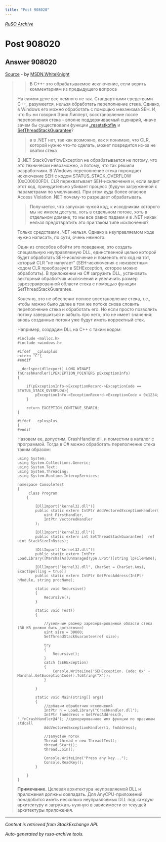 ```yaml
---
title: "Post 908020"
---
```

<p><i><a href="https://github.com/MSDN-WhiteKnight/ruso-archive/">RuSO Archive</a></i></p>
<h1>Post 908020</h1>
<h2>Answer 908020</h2>
<p><a href="https://ru.stackoverflow.com/a/908020/">Source</a> - by <a href="https://ru.stackoverflow.com/users/240512/msdn-whiteknight">MSDN.WhiteKnight</a></p>
<blockquote>
<blockquote>
  <p>В С++- это обрабатываемое исключение, если верить комментариям из предыдущего вопроса</p>
</blockquote>

<p>На самом деле все немного не так. Стандартными средствами С++, разумеется, нельзя обработать переполнение стека. Однако, в Windows его можно обработать с помощью механизма SEH. И, что бы ни говорил Эрик Липперт, восстановление после переполнения стека - вполне поддерживаемый сценарий,  иначе зачем бы существовали функции <a href="https://msdn.microsoft.com/ru-ru/library/89f73td2.aspx?f=255&amp;MSPPError=-2147217396" rel="nofollow noreferrer">_resetstkoflw</a> и <a href="https://docs.microsoft.com/en-us/windows/desktop/api/processthreadsapi/nf-processthreadsapi-setthreadstackguarantee" rel="nofollow noreferrer">SetThreadStackGuarantee</a>?</p>

<blockquote>
  <p>а в .NET нет, так как возможно, как я понимаю, что СLR, которой нужно что-то сделать, может повредится из-за не хватки стека</p>
</blockquote>

<p>В .NET StackOverflowException не обрабатывается не потому, что это технически невозможно, а потому, что так решили разработчики. В Windows переполнение стека порождает исключение SEH с кодом STATUS_STACK_OVERFLOW (0xC00000FD). CLR перехватывает SEH-исключения и, если видит этот код, принудительно убивает процесс (будучи загруженной с параметрами по умолчанию). При этом куда более опасное Access Violation .NET почему-то разрешает обрабатывать.</p>

<blockquote>
  <p>Получается, что запуская чужой код, к исходникам которого мы не имеем доступа, хоть в отдельном потоке, хоть в отдельном домене, то мы все равно падаем и в .NET никак нельзя предотвратить это при таком типе исключения?</p>
</blockquote>

<p>Только средствами .NET нельзя. Однако в неуправляемом коде нужно написать, по сути, очень немного.</p>

<p>Один из способов обойти это поведение, это создать специальную неуправляемую DLL, единственной целью которой будет обработать SEH-исключение и поменять его код на тот, который CLR "не напугает" (SEH-исключения с неизвестным кодом CLR преобразует в SEHException, которое можно обработать). В приложении на C# загрузить DLL, установить векторный обработчик исключений и увеличить размер зарезервированной области стека с помощью функции SetThreadStackGuarantee.</p>

<p>Конечно, это не обеспечит полное восстановление стека, т.е., чтобы можно было далее в том же потоке снова словить переполнение стека и обработать его. Но если просто позволить потоку завершиться и забыть про него, это не имеет значения:  вновь созданные потоки уже будут иметь корректный стек.</p>

<p>Например, создадим DLL на С++ с таким кодом:</p>

<pre><code>#include &lt;malloc.h&gt;
#include &lt;windows.h&gt;

#ifdef __cplusplus
extern "C"{
#endif

__declspec(dllexport) LONG WINAPI fnCrashHandler(LPEXCEPTION_POINTERS pExceptionInfo)
{   

    if(pExceptionInfo-&gt;ExceptionRecord-&gt;ExceptionCode == STATUS_STACK_OVERFLOW){
        pExceptionInfo-&gt;ExceptionRecord-&gt;ExceptionCode = 0x1234;
    }

    return EXCEPTION_CONTINUE_SEARCH;
}

#ifdef __cplusplus
}
#endif
</code></pre>

<p>Назовем ее, допустим, CrashHandler.dll, и поместим в каталог с программой. Тогда в C# можно обработать переполнение стека таким образом:</p>

<pre><code>using System;
using System.Collections.Generic;
using System.Text;
using System.Threading;
using System.Runtime.InteropServices;

namespace ConsoleTest
{
     class Program
    {                

        [DllImport("kernel32.dll")]        
        public static extern IntPtr AddVectoredExceptionHandler(
            uint FirstHandler,
            IntPtr VectoredHandler
        );                       

        [DllImport("kernel32.dll")]
        public static extern int SetThreadStackGuarantee(  ref uint StackSizeInBytes);         

        [DllImport("kernel32.dll")]
        public static extern IntPtr LoadLibrary([MarshalAs(UnmanagedType.LPStr)]string lpFileName);

        [DllImport("kernel32.dll", CharSet = CharSet.Ansi, ExactSpelling = true)]
        public static extern IntPtr GetProcAddress(IntPtr hModule, string procName);

        static void Recursive()
        {
            Recursive();
        }

        static void Test()
        {            

            //увеличим размер зарезервированной области стека (30 KB должно быть достаточно)
            uint size = 30000; 
            SetThreadStackGuarantee(ref size);   

            try
            {
                Recursive();
            }
            catch (SEHException)
            {
                Console.WriteLine("SEHException. Code: 0x" + Marshal.GetExceptionCode().ToString("X"));                
            }

        }        

        static void Main(string[] args)
        {
            //добавим обработчик исключений
            IntPtr h = LoadLibrary("CrashHandler.dll");
            IntPtr fnAddress = GetProcAddress(h, "_fnCrashHandler@4"); //декорированное имя функции по правилам stdcall           
            AddVectoredExceptionHandler(1, fnAddress);

            //запустим поток
            Thread thread = new Thread(Test);
            thread.Start();
            thread.Join();            

            Console.WriteLine("Press any key...");
            Console.ReadKey();
        }

    }
}
</code></pre>

<p><strong>Примечание.</strong> Целевая архитектура неуправляемой DLL и приложения должны совпадать. Для AnyCPU-приложений понадобится иметь несколько неуправляемых DLL под каждую архитектуру и загружать нужную в зависимости от текущей архитектуры приложения.</p>

</blockquote>
<hr/>
<p><i>Content is retrieved from StackExchange API. </i></p>
<p><i>Auto-generated by ruso-archive tools. </i></p>
